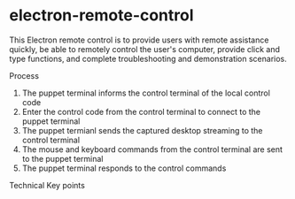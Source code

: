 # electron-remote-control
This Electron remote control is to provide users with remote assistance quickly, be able to remotely control the user's computer, provide click and type functions, and complete troubleshooting and demonstration scenarios.

Process
1. The puppet terminal informs the control terminal of the local control code
2. Enter the control code from the control terminal to connect to the puppet terminal
3. The puppet termianl sends the captured desktop streaming to the control terminal
4. The mouse and keyboard commands from the control terminal are sent to the puppet terminal 
5. The puppet terminal responds to the control commands

Technical Key points
